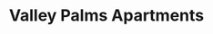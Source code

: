 ---
title: Valley Palms Apartments
phone: (408) 251-2746
website: 
management: Village Investments
tags: []
---